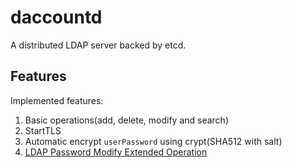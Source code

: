 # daccountd

A distributed LDAP server backed by etcd.

## Features

Implemented features:

1. Basic operations(add, delete, modify and search)
2. StartTLS
3. Automatic encrypt `userPassword` using crypt(SHA512 with salt)
4. [LDAP Password Modify Extended Operation](https://tools.ietf.org/html/rfc3062)

